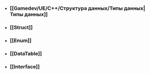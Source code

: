 - ### [[Gamedev/UE/C++/Структура данных/Типы данных|Типы данных]]
- ### [[Struct]]
- ### [[Enum]]
- ### [[DataTable]]
- ### [[Interface]]